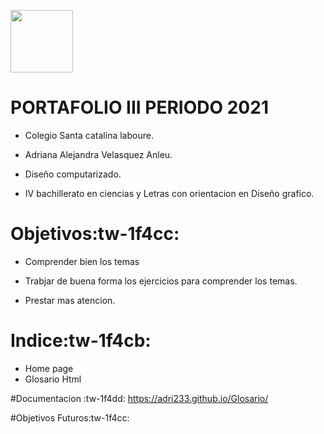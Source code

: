 <Img width= "100px"
src="https://jefuentes80.github.io/starup_scl/img/logo_SCL%20(3).png">
# PORTAFOLIO III PERIODO 2021

- Colegio Santa catalina laboure.

- Adriana Alejandra Velasquez Anleu.

- Diseño computarizado.

- IV bachillerato en ciencias y Letras con orientacion en Diseño grafico.

# Objetivos:tw-1f4cc:
- Comprender bien los temas 

- Trabjar de buena forma los ejercicios para comprender los temas.

- Prestar  mas atencion.

# Indice:tw-1f4cb:
* Home page
* Glosario Html

#Documentacion :tw-1f4dd:
 https://adri233.github.io/Glosario/

#Objetivos Futuros:tw-1f4cc:


